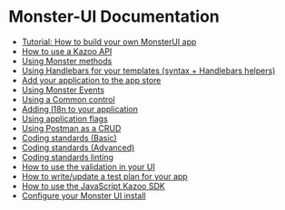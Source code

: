 # Monster-UI Documentation
* [Tutorial: How to build your own MonsterUI app][tutorial]
* [How to use a Kazoo API][api]
* [Using Monster methods][monster]
* [Using Handlebars for your templates (syntax + Handlebars helpers)][handlebars]
* [Add your application to the app store][appstore]
* [Using Monster Events][events]
* [Using a Common control][common_controls]
* [Adding I18n to your application][i18n]
* [Using application flags][flags]
* [Using Postman as a CRUD][using-postman-as-a-crud]
* [Coding standards (Basic)][coding_standards]
* [Coding standards (Advanced)][js_style_guide]
* [Coding standards linting][linting]
* [How to use the validation in your UI][validation]
* [How to write/update a test plan for your app][test_plan]
* [How to use the JavaScript Kazoo SDK][sdk]
* [Configure your Monster UI install ][configure]

[tutorial]: tutorial.md
[api]: api.md
[monster]: monster.md
[handlebars]: handlebars.md
[appstore]: appstore.md
[events]: events.md
[common_controls]: commonControls.md
[i18n]: internationalization.md
[flags]: flags.md
[coding_standards]: codingStandards.md
[js_style_guide]: javascriptStyleGuide.md
[validation]: validation.md
[test_plan]: testPlan.md
[sdk]: kazooSdk.md
[linting]: linting.md
[using-postman-as-a-crud]: using-postman-as-a-crud.md
[configure]: configuration.md
